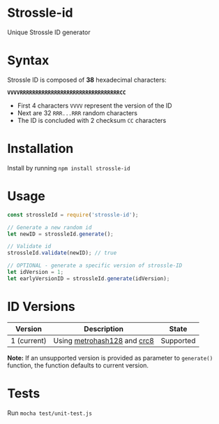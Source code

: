 # Strossle-id

Unique Strossle ID generator

# Syntax
Strossle ID is composed of **38** hexadecimal characters: 

**`VVVVRRRRRRRRRRRRRRRRRRRRRRRRRRRRRRRRCC`**

- First 4 characters `VVVV` represent the version of the ID
- Next are 32 `RRR...RRR` random characters
- The ID is concluded with 2 checksum `CC` characters

# Installation
Install by running `npm install strossle-id`

# Usage
```javascript
const strossleId = require('strossle-id');

// Generate a new random id
let newID = strossleId.generate();

// Validate id
strossleId.validate(newID); // true

// OPTIONAL - generate a specific version of strossle-ID
let idVersion = 1;
let earlyVersionID = strossleId.generate(idVersion);
```

# ID Versions

| Version     | Description                 | State     |
| ----------- | --------------------------- | --------- |
| 1 (current) | Using [metrohash128](https://github.com/robertklep/node-metrohash) and [crc8](https://github.com/alexgorbatchev/node-crc) | Supported |

**Note:** If an unsupported version is provided as parameter to `generate()` function, the function defaults to current version.

# Tests
Run `mocha test/unit-test.js`
